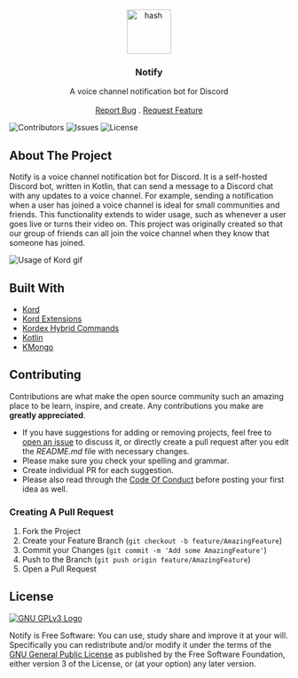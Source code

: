 <br/>
<p align="center">
  <img title="HashHash Logo" src="https://user-images.githubusercontent.com/74878137/162616758-ac68a1b2-960c-4af6-88d5-02b86d3bf278.svg" alt="hash" width="80">
  <h3 align="center">Notify</h3>

<p align="center">
    A voice channel notification bot for Discord
    <br/>
    <br/>
    <a href="https://github.com/BanDev/Notify/issues">Report Bug</a>
    .
    <a href="https://github.com/BanDev/Notify/issues">Request Feature</a>
  </p>
</p>

![Contributors](https://img.shields.io/github/contributors/BanDev/Notify?color=dark-green) ![Issues](https://img.shields.io/github/issues/BanDev/Notify) ![License](https://img.shields.io/github/license/BanDev/Notify)

## About The Project

Notify is a voice channel notification bot for Discord. It is a self-hosted Discord bot, written in Kotlin, that can send a message to a Discord  chat with any updates to a voice channel. For example, sending a notification when a user has joined a voice channel is ideal for small communities and friends. This functionality extends to wider usage, such as whenever a user goes live or turns their video on. This project was originally created so that our group of friends can all join the voice channel when they know that someone has joined.

![Usage of Kord gif](https://user-images.githubusercontent.com/74878137/162617797-8fd50982-302a-4d61-9eef-e80594d1295f.gif)


## Built With

* [Kord](https://github.com/kordlib/kord)
* [Kord Extensions](https://github.com/Kord-Extensions/kord-extensions)
* [Kordex Hybrid Commands](https://github.com/qbosst/kordex-hybrid-commands)
* [Kotlin](https://kotlinlang.org/)
* [KMongo](https://github.com/Litote/kmongo)

## Contributing

Contributions are what make the open source community such an amazing place to be learn, inspire, and create. Any contributions you make are **greatly appreciated**.

* If you have suggestions for adding or removing projects, feel free to [open an issue](https://github.com/BanDev/Notify/issues/new) to discuss it, or directly create a pull request after you edit the *README.md* file with necessary changes.
* Please make sure you check your spelling and grammar.
* Create individual PR for each suggestion.
* Please also read through the [Code Of Conduct](https://github.com/BanDev/Notify/blob/main/CODE_OF_CONDUCT.md) before posting your first idea as well.

### Creating A Pull Request

1. Fork the Project
2. Create your Feature Branch (`git checkout -b feature/AmazingFeature`)
3. Commit your Changes (`git commit -m 'Add some AmazingFeature'`)
4. Push to the Branch (`git push origin feature/AmazingFeature`)
5. Open a Pull Request

## License

[![GNU GPLv3 Logo](https://www.gnu.org/graphics/gplv3-127x51.png)](http://www.gnu.org/licenses/gpl-3.0.en.html)

Notify is Free Software: You can use, study share and improve it at your will. Specifically you can redistribute and/or modify it under the terms of the [GNU General Public License](http://www.gnu.org/licenses/gpl-3.0.en.html) as published by the Free Software Foundation, either version 3 of the License, or (at your option) any later version.
